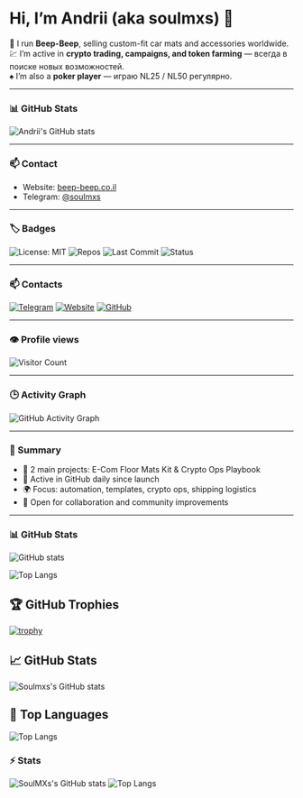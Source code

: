 # Hi, I’m Andrii (aka soulmxs) 👋

🚗 I run **Beep-Beep**, selling custom-fit car mats and accessories worldwide.  
💹 I’m active in **crypto trading, campaigns, and token farming** — всегда в поиске новых возможностей.  
♠️ I’m also a **poker player** — играю NL25 / NL50 регулярно.

---

### 📊 GitHub Stats  
![Andrii's GitHub stats](https://github-readme-stats.vercel.app/api?username=soulmxs&show_icons=true&theme=radical)

---

### 📫 Contact  
- Website: [beep-beep.co.il](https://beep-beep.co.il)  
- Telegram: [@soulmxs](https://t.me/soulmxs)

---

### 🏷 Badges

![License: MIT](https://img.shields.io/badge/License-MIT-green.svg)
![Repos](https://img.shields.io/badge/Public%20Repos-2-blue)
![Last Commit](https://img.shields.io/github/last-commit/soulmxs/soulmxs)
![Status](https://img.shields.io/badge/Activity-Active-success)

---

### 📫 Contacts

[![Telegram](https://img.shields.io/badge/Telegram-@soulmxs-2CA5E0?logo=telegram&logoColor=white)](https://t.me/soulmxs)
[![Website](https://img.shields.io/badge/Website-beep--beep.co.il-blue?logo=google-chrome&logoColor=white)](https://beep-beep.co.il)
[![GitHub](https://img.shields.io/badge/GitHub-soulmxs-black?logo=github)](https://github.com/soulmxs)

---

### 👁️ Profile views

![Visitor Count](https://komarev.com/ghpvc/?username=soulmxs&color=brightgreen&style=for-the-badge)

---

### 🕒 Activity Graph
![GitHub Activity Graph](https://github-readme-activity-graph.vercel.app/graph?username=soulmxs&theme=react-dark&hide_border=true&area=true)

---

### 📄 Summary
- 🧱 2 main projects: E-Com Floor Mats Kit & Crypto Ops Playbook  
- 🧩 Active in GitHub daily since launch  
- 🌍 Focus: automation, templates, crypto ops, shipping logistics  
- 💬 Open for collaboration and community improvements  




- ---

### 📊 GitHub Stats

![GitHub stats](https://github-readme-stats.vercel.app/api?username=soulmxs&show_icons=true&theme=radical)

![Top Langs](https://github-readme-stats.vercel.app/api/top-langs/?username=soulmxs&layout=compact&theme=radical)

## 🏆 GitHub Trophies
[![trophy](https://github-profile-trophy.vercel.app/?username=soulmxs&theme=darkhub&no-bg=true&margin-w=15)](https://github.com/ryo-ma/github-profile-trophy)

## 📈 GitHub Stats
![Soulmxs's GitHub stats](https://github-readme-stats.vercel.app/api?username=soulmxs&show_icons=true&theme=github_dark)

## 🧠 Top Languages
![Top Langs](https://github-readme-stats.vercel.app/api/top-langs/?username=soulmxs&layout=compact&theme=github_dark)

### ⚡ Stats

![SoulMXs's GitHub stats](https://github-readme-stats.vercel.app/api?username=soulmxs&show_icons=true&theme=tokyonight)
![Top Langs](https://github-readme-stats.vercel.app/api/top-langs/?username=soulmxs&layout=compact&theme=tokyonight)





